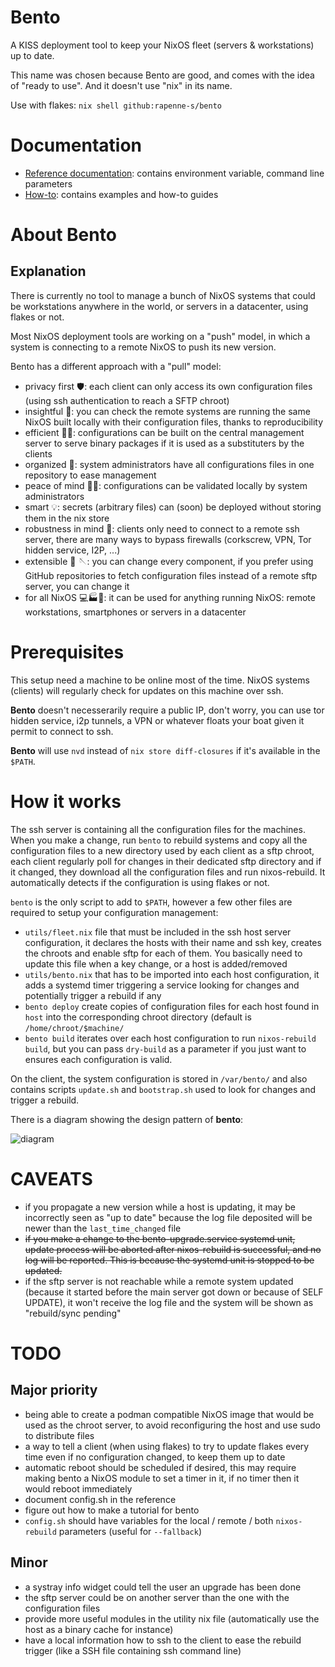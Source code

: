 # Bento

A KISS deployment tool to keep your NixOS fleet (servers & workstations) up to date.

This name was chosen because Bento are good, and comes with the idea of "ready to use".  And it doesn't use "nix" in its name.

Use with flakes: `nix shell github:rapenne-s/bento`

# Documentation

- [Reference documentation](doc/reference.md): contains environment variable, command line parameters
- [How-to](doc/how-to.md): contains examples and how-to guides

# About Bento

## Explanation

There is currently no tool to manage a bunch of NixOS systems that could be workstations anywhere in the world, or servers in a datacenter, using flakes or not.

Most NixOS deployment tools are working on a "push" model, in which a system is connecting to a remote NixOS to push its new version.

Bento has a different approach with a "pull" model:

- privacy first 🛡️: each client can only access its own configuration files (using ssh authentication to reach a SFTP chroot)
- insightful 📒: you can check the remote systems are running the same NixOS built locally with their configuration files, thanks to reproducibility
- efficient 🏂🏾: configurations can be built on the central management server to serve binary packages if it is used as a substituters by the clients
- organized 💼: system administrators have all configurations files in one repository to ease management
- peace of mind 🧘🏿: configurations can be validated locally by system administrators
- smart 💡: secrets (arbitrary files) can (soon) be deployed without storing them in the nix store
- robustness in mind 🦾: clients only need to connect to a remote ssh server, there are many ways to bypass firewalls (corkscrew, VPN, Tor hidden service, I2P, ...)
- extensible 🧰 🪡: you can change every component, if you prefer using GitHub repositories to fetch configuration files instead of a remote sftp server, you can change it
- for all NixOS 💻🏭📱: it can be used for anything running NixOS: remote workstations, smartphones or servers in a datacenter

# Prerequisites

This setup need a machine to be online most of the time.  NixOS systems (clients) will regularly check for updates on this machine over ssh.

**Bento** doesn't necesserarily require a public IP, don't worry, you can use tor hidden service, i2p tunnels, a VPN or whatever floats your boat given it permit to connect to ssh.

**Bento** will use `nvd` instead of `nix store diff-closures` if it's available in the `$PATH`.

# How it works

The ssh server is containing all the configuration files for the machines. When you make a change, run `bento` to rebuild systems and copy all the configuration files to a new directory used by each client as a sftp chroot, each client regularly poll for changes in their dedicated sftp directory and if it changed, they download all the configuration files and run nixos-rebuild. It automatically detects if the configuration is using flakes or not.

`bento` is the only script to add to `$PATH`, however a few other files are required to setup your configuration management:

- `utils/fleet.nix` file that must be included in the ssh host server configuration, it declares the hosts with their name and ssh key, creates the chroots and enable sftp for each of them. You basically need to update this file when a key change, or a host is added/removed
- `utils/bento.nix` that has to be imported into each host configuration, it adds a systemd timer triggering a service looking for changes and potentially trigger a rebuild if any
- `bento deploy` create copies of configuration files for each host found in `host` into the corresponding chroot directory (default is `/home/chroot/$machine/`
- `bento build` iterates over each host configuration to run `nixos-rebuild build`, but you can pass `dry-build` as a parameter if you just want to ensures each configuration is valid.

On the client, the system configuration is stored in `/var/bento/` and also contains scripts `update.sh` and `bootstrap.sh` used to look for changes and trigger a rebuild.

There is a diagram showing the design pattern of **bento**:

![diagram](https://dataswamp.org/~solene/static/nixos-fleet-pattern.png)

# CAVEATS

- if you propagate a new version while a host is updating, it may be incorrectly seen as "up to date" because the log file deposited will be newer than the `last_time_changed` file
- ~~if you make a change to the bento-upgrade.service systemd unit, update process will be aborted after nixos-rebuild is successful, and no log will be reported. This is because the systemd unit is stopped to be updated.~~
- if the sftp server is not reachable while a remote system updated (because it started before the main server got down or because of SELF UPDATE), it won't receive the log file and the system will be shown as "rebuild/sync pending"

# TODO

## Major priority

- being able to create a podman compatible NixOS image that would be used as the chroot server, to avoid reconfiguring the host and use sudo to distribute files
- a way to tell a client (when using flakes) to try to update flakes every time even if no configuration changed, to keep them up to date
- automatic reboot should be scheduled if desired, this may require making bento a NixOS module to set a timer in it, if no timer then it would reboot immediately
- document config.sh in the reference
- figure out how to make a tutorial for bento
- `config.sh` should have variables for the local / remote / both `nixos-rebuild` parameters (useful for `--fallback`)

## Minor

- a systray info widget could tell the user an upgrade has been done
- the sftp server could be on another server than the one with the configuration files
- provide more useful modules in the utility nix file (automatically use the host as a binary cache for instance)
- have a local information how to ssh to the client to ease the rebuild trigger (like a SSH file containing ssh command line)
